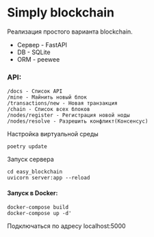 # Simply blockchain


Реализация простого варианта blockchain.

- Сервер - FastAPI
- DB - SQLite
- ORM - peewee

### API:
```text
/docs - Список API
/mine - Майнить новый блок
/transactions/new - Новая транзакция
/chain - Список всех блоков
/nodes/register - Регистрация новой ноды
/nodes/resolve - Разрешить конфликт(Консенсус)
```
Настройка виртуальной среды
```shell
poetry update 
```
Запуск сервера
```shell
cd easy_blockchain
uvicorn server:app --reload
```

#### Запуск в Docker:
```shell
docker-compose build
docker-compose up -d'
```
Подключаться по адресу localhost:5000

